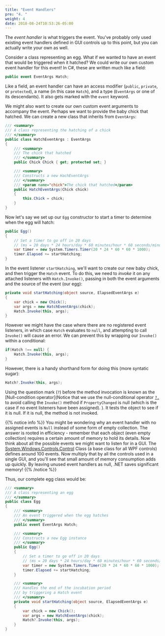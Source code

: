 ```yaml
---
title: "Event Handlers"
pre: "4. "
weight: 4
date: 2018-08-24T10:53:26-05:00
---
```


The _event handler_ is what triggers the event.  You've probably only used existing event handlers defined in GUI controls up to this point, but you can actually write your own as well.

Consider a class representing an egg.  What if we wanted to have an event that would be triggered when it hatched?  We could write our own custom event handler for this event!  In C#, these are written much like a field:

```csharp 
public event EventArgs Hatch;
```

Like a field, an event handler can have an access modifier (`public`, `private`, or `protected`), a name (in this case `Hatch`), and a type (`EventArgs` or one of its descendants).  It also gets marked with the `event` keyword.

We might also want to create our own custom event arguments to accompany the event.  Perhaps we want to provide the baby chick that hatched.  We can create a new class that inherits from `EventArgs`:

```csharp
/// <summary>
/// A class representing the hatching of a chick 
/// </summary>
public class HatchEventArgs : EventArgs 
{
    /// <summary>
    /// The chick that hatched 
    /// </summary>
    public Chick Chick { get; protected set; }

    /// <summary>
    /// Constructs a new HachEventArgs 
    /// </summary>
    /// <param name="chick">The chick that hatched</param>
    public HatchEventArgs(Chick chick) 
    {
        this.Chick = chick;
    }
}
```

Now let's say we set up our `Egg` constructor to start a timer to determine when the egg will hatch:

```csharp
public Egg() 
{
    // Set a timer to go off in 20 days 
    // (ms = 20 days * 24 hours/day * 60 minutes/hour * 60 seconds/minute * 1000 milliseconds/seconds)
    var timer = new System.Timers.Timer(20 * 24 * 60 * 60 * 1000);
    timer.Elapsed += startHatching;
}
```

In the event listener `startHatching`, we'll want to create our new baby chick, and then trigger the `Hatch` event.  To do this, we need to _invoke_ it on any attached listeners with `Hatch.Invoke()`, passing in both the event arguments and the source of the event (our egg):

```csharp
private void startHatching(object source, ElapsedEventArgs e) 
{
    var chick = new Chick();
    var args = new HatchEventArgs(chick);
    Hatch.Invoke(this, args);
}
```


However we might have the case where there are no registered event listeners, in which case `Hatch` evaluates to `null`, and attempting to call `Invoke()` will cause an error.  We can prevent this by wrapping our `Invoke()` within a conditional:

```csharp
if(Hatch !== null) {
    Hatch.Invoke(this, args);
}
```

However, there is a handy shorthand form for doing this (more syntatic sugar):

```csharp 
Hatch?.Invoke(this, args);
```

Using the question mark (`?`) before the method invocation is known as the [Null-condition operator](Notice that we use the  null-conditional operator [`?.`](https://docs.microsoft.com/en-us/dotnet/csharp/language-reference/operators/member-access-operators#null-conditional-operators--and-) to avoid calling the `Invoke()` method if `PropertyChanged` is null (which is the case if no event listeners have been assigned).  ).  It tests the object to see if it is null.  If it is null, the method is not invoked. 

{{% notice info %}}
You might be wondering why an event handler with no assigned events is `Null` instead of some form of empty collection. The answer is rooted in efficiency - remember that each object (even empty collection) requires a certain amount of memory to hold its details.  Now think about all the possible events we might want to listen for in a GUI.  The [System.Windows.Controls.Control](https://docs.microsoft.com/en-us/dotnet/api/system.windows.controls.control?view=netcore-3.1#events) Class (a base class for all WPF controls) defines around 100 events.  Now multiply that by all the controls used in a single GUI, and you'll see that small amount of memory consumption adds up quickly.  By leaving unused event handlers as null, .NET saves significant memory!
{{% /notice %}}

Thus, our complete egg class would be:

```csharp
/// <summary>
/// A class representing an egg 
/// </summary>
public class Egg 
{
    /// <summary>
    /// An event triggered when the egg hatches 
    /// </summary>
    public event EventArgs Hatch;

    /// <summary>
    /// Constructs a new Egg instance 
    /// </summary>
    public Egg() 
    {
        // Set a timer to go off in 20 days 
        // (ms = 20 days * 24 hours/day * 60 minutes/hour * 60 seconds/minute * 1000 milliseconds/seconds)
        var timer = new System.Timers.Timer(20 * 24 * 60 * 60 * 1000);
        timer.Elapsed += startHatching;
    }

    /// <summary>
    /// Handles the end of the incubation period 
    /// by triggering a Hatch event 
    /// </sumamry>
    private void startHatching(object source, ElapsedEventArgs e) 
    {
        var chick = new Chick();
        var args = new HatchEventArgs(chick);
        Hatch?.Invoke(this, args);
    }
}
```